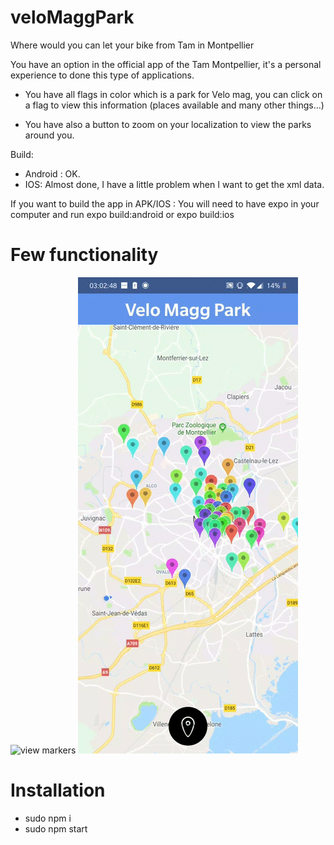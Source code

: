 # veloMaggPark
Where would you can let your bike from Tam in Montpellier

You have an option in the official app of the Tam Montpellier, it's a personal experience to done this type of applications.

* You have all flags in color which is a park for Velo mag, you can click on a flag to view this information (places available and many other things...)

* You have also a button to zoom on your localization to view the parks around you.

Build:
* Android : OK.
* IOS: Almost done, I have a little problem when I want to get the xml data.


If you want to build the app in APK/IOS : You will need to have expo in your computer and run expo build:android or expo build:ios

# Few functionality

![view markers](./2.gif)
![check button localization](./1.gif)

# Installation

* sudo npm i
* sudo npm start
